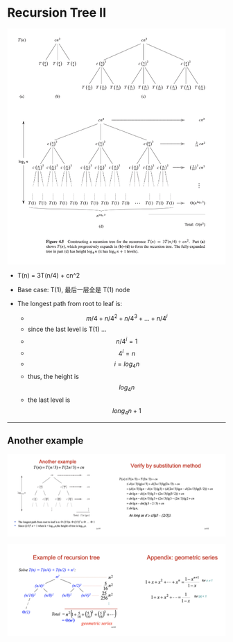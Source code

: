 # Recursion Tree II

![](img/2020-06-25-13-28-05.png)

- T(n) = 3T(n/4) + cn^2

- Base case: T(1), 最后一层全是 T(1) node

- The longest path from root to leaf is:
  - $$m/4 + n/4^2 + n/4^3 + ... + n/4^i $$ 
  - since the last level is T(1) ...
  - $$n/4^i = 1$$
  - $$4^i = n$$
  - $$i = log_4n$$
  - thus, the height is $$log_4n$$
  - the last level is $$long_4n + 1$$

---
## Another example

![](img/2020-06-25-13-43-32.png)

![](img/2020-06-25-13-44-49.png)

